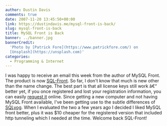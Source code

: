 ```yaml
---
author: Dustin Davis
comments: true
date: 2007-11-20 13:45:50+00:00
link: https://dustindavis.me/mysql-front-is-back/
slug: mysql-front-is-back
title: MySQL Front is Back
banner: ../banner.jpg
bannerCredit:
  'Photo by [Patrick Fore](https://www.patrickfore.com/) on
  [Unsplash](https://unsplash.com)'
categories:
  - Programming & Internet
---
```


I was happy to receive an email this week from the author of MySQL Front. The
product is now [SQL-Front](http://www.sql-front.com/). So far, I don't know that
much is new other than the name change. The best part is that all license keys
still work â€“ better yet, if you once registered and lost your registration
information, you can easily [request it](http://www.sql-front.com/lostkey.html)
online. Since getting a new computer and not having MySQL Front available, I've
been getting use to the subtle differences of [SQLyog](http://www.webyog.com).
When I evaluated the two a few years ago I decided I liked MySQL front better,
plus it was \$10 cheaper for the registered version that included http tunneling
which I needed at the time. Welcome back SQL-Front!
